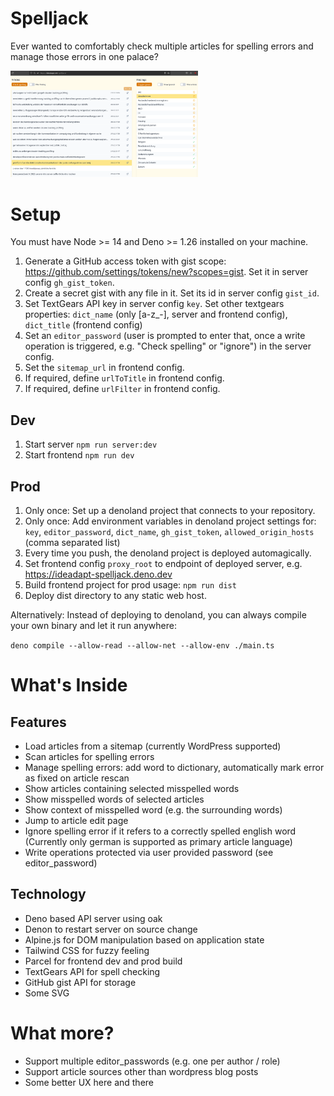 # Spelljack

Ever wanted to comfortably check multiple articles for spelling errors and manage those errors in one palace?

<img src="https://github.com/ideadapt/spelljack/raw/main/doc/screenshot.png" width="300">

# Setup

You must have Node >= 14 and Deno >= 1.26 installed on your machine.

1. Generate a GitHub access token with gist scope: https://github.com/settings/tokens/new?scopes=gist.
   Set it in server config `gh_gist_token`.
1. Create a secret gist with any file in it. Set its id in server config `gist_id`.
1. Set TextGears API key in server config `key`. Set other textgears properties: 
   `dict_name` (only [a-z_-], server and frontend config), `dict_title` (frontend config)
1. Set an `editor_password` (user is prompted to enter that, once a write operation is triggered, e.g. "Check spelling" or "ignore") in the server config.
1. Set the `sitemap_url` in frontend config.
1. If required, define `urlToTitle` in frontend config.
1. If required, define `urlFilter` in frontend config.

## Dev

1. Start server `npm run server:dev`
1. Start frontend `npm run dev`

## Prod

1. Only once: Set up a denoland project that connects to your repository. 
1. Only once: Add environment variables in denoland project settings for: 
   `key`, `editor_password`, `dict_name`, `gh_gist_token`, `allowed_origin_hosts` (comma separated list)
1. Every time you push, the denoland project is deployed automagically.
1. Set frontend config `proxy_root` to endpoint of deployed server, e.g. https://ideadapt-spelljack.deno.dev
1. Build frontend project for prod usage: `npm run dist`
1. Deploy dist directory to any static web host.

Alternatively: Instead of deploying to denoland, you can always compile your own binary and let it run anywhere:

`deno compile --allow-read --allow-net --allow-env ./main.ts`


# What's Inside

## Features

- Load articles from a sitemap (currently WordPress supported)
- Scan articles for spelling errors
- Manage spelling errors: add word to dictionary, automatically mark error as fixed on article rescan
- Show articles containing selected misspelled words
- Show misspelled words of selected articles
- Show context of misspelled word (e.g. the surrounding words)
- Jump to article edit page
- Ignore spelling error if it refers to a correctly spelled english word (Currently only german is supported as primary article language)
- Write operations protected via user provided password (see editor_password)

## Technology

- Deno based API server using oak
- Denon to restart server on source change
- Alpine.js for DOM manipulation based on application state
- Tailwind CSS for fuzzy feeling
- Parcel for frontend dev and prod build
- TextGears API for spell checking
- GitHub gist API for storage
- Some SVG


# What more?

- Support multiple editor_passwords (e.g. one per author / role)
- Support article sources other than wordpress blog posts
- Some better UX here and there